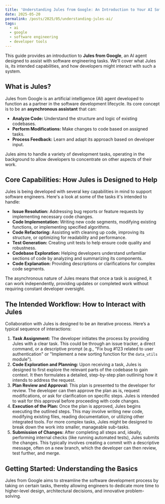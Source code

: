 ```yaml
---
title: 'Understanding Jules from Google: An Introduction to Your AI Software Engineering Assistant'
date: 2025-05-20
permalink: /posts/2025/05/understanding-jules-ai/
tags:
  - ai
  - google
  - software engineering
  - developer tools
---
```


This guide provides an introduction to **Jules from Google**, an AI agent designed to assist with software engineering tasks. We'll cover what Jules is, its intended capabilities, and how developers might interact with such a system.

## What is Jules?

Jules from Google is an artificial intelligence (AI) agent developed to function as a partner in the software development lifecycle. Its core concept is to be an **asynchronous assistant** that can:

*   **Analyze Code:** Understand the structure and logic of existing codebases.
*   **Perform Modifications:** Make changes to code based on assigned tasks.
*   **Process Feedback:** Learn and adapt its approach based on developer input.

Jules aims to handle a variety of development tasks, operating in the background to allow developers to concentrate on other aspects of their work.

## Core Capabilities: How Jules is Designed to Help

Jules is being developed with several key capabilities in mind to support software engineers. Here's a look at some of the tasks it's intended to handle:

*   **Issue Resolution:** Addressing bug reports or feature requests by implementing necessary code changes.
*   **Code Implementation:** Writing new code segments, modifying existing functions, or implementing specified algorithms.
*   **Code Refactoring:** Assisting with cleaning up code, improving its structure, or optimizing for readability and performance.
*   **Test Generation:** Creating unit tests to help ensure code quality and robustness.
*   **Codebase Exploration:** Helping developers understand unfamiliar sections of code by analyzing and summarizing its components.
*   **Code Explanation:** Providing descriptions or clarifications for complex code segments.

The asynchronous nature of Jules means that once a task is assigned, it can work independently, providing updates or completed work without requiring constant developer oversight.

## The Intended Workflow: How to Interact with Jules

Collaboration with Jules is designed to be an iterative process. Here’s a typical sequence of interactions:

1.  **Task Assignment:** The developer initiates the process by providing Jules with a clear task. This could be through an issue tracker, a direct command, or a descriptive prompt (e.g., "Fix bug #123 related to user authentication" or "Implement a new sorting function for the `data_utils` module").
2.  **Code Exploration and Planning:** Upon receiving a task, Jules is designed to first explore the relevant parts of the codebase to gain context. It then formulates a detailed, step-by-step plan outlining how it intends to address the request.
3.  **Plan Review and Approval:** This plan is presented to the developer for review. The developer can then approve the plan as is, request modifications, or ask for clarification on specific steps. Jules is intended to wait for this approval before proceeding with code changes.
4.  **Execution of the Plan:** Once the plan is approved, Jules begins executing the outlined steps. This may involve writing new code, modifying existing files, reading documentation, or utilizing other integrated tools. For more complex tasks, Jules might be designed to break down the work into smaller, manageable sub-tasks.
5.  **Submission of Changes:** After completing all steps and, ideally, performing internal checks (like running automated tests), Jules submits the changes. This typically involves creating a commit with a descriptive message, often on a new branch, which the developer can then review, test further, and merge.

## Getting Started: Understanding the Basics

Jules from Google aims to streamline the software development process by taking on certain tasks, thereby allowing engineers to dedicate more time to higher-level design, architectural decisions, and innovative problem-solving.
